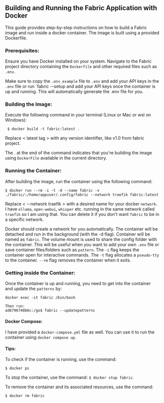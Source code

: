 ## Building and Running the Fabric Application with Docker

This guide provides step-by-step instructions on how to build a Fabric image and run inside a docker container. The image is built using a provided Dockerfile.

### Prerequisites:

Ensure you have Docker installed on your system.
Navigate to the Fabric project directory containing the `Dockerfile` and other required files such as `.env`.

Make sure to copy the `.env_example` file to `.env` and add your API keys in the `.env` file or run `fabric --setup and add your API keys once the container is up and running. This will automatically generate the .env file for you.

### Building the Image:

Execute the following command in your terminal (Linux or Mac or wsl on Windows):

``` $ docker build -t fabric:latest .```

Replace < latest tag > with any version identifier, like v1.0 from fabric project.

The . at the end of the command indicates that you're building the image using `DockerFile` available in the current directory.

### Running the Container:

After building the image, run the container using the following command:

```
$ docker run --rm -i -t -d --name fabric -v ./fabric/:/home/appuser/.config/fabric --network traefik fabric:latest
```
Replace < --network traefik > with a desired name for your docker `network`. I have `ollama`, `open-webui`, `whisper` etc. running in the same network called `traefik` so I am using that. You can delete it if you don't want `fabric` to be in a specific network.

 Docker should create a network for you automatically. The container will be detached and run in the background (with the -d flag). Container will be named as `fabric`. The volume mount is used to share the config folder with the container. This will be useful when you want to add your own `.env` file or save container files/folders such as `pattern`. The `-i` flag keeps the container open for interactive commands. The `-t` flag allocates a `pseudo-tty` to the container. `--rm` flag removes the container when it exits.

 ### Getting inside the Container:

 Once the container is up and running, you need to get into the container and update the `patterns` by:
 ```
 docker exec -it fabric /bin/bash

Then run:
 ad6796740b6c:/go$ fabric --updatepatterns
 ```


 #### Docker Compose:

 I have provided a `docker-compose.yml` file as well. You can use it to run the container using `docker compose up`.

#### Tips:

To check if the container is running, use the command: 

`$ docker ps`

To stop the container, use the command: `$ docker stop fabric`.

To remove the container and its associated resources, use the command: 

`$ docker rm fabric`

